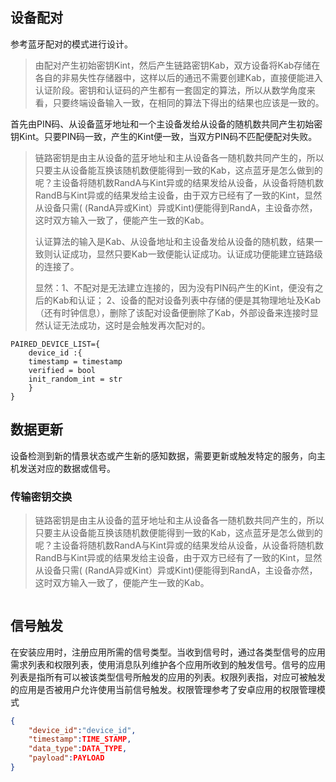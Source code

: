 ## 设备配对

参考蓝牙配对的模式进行设计。

> 由配对产生初始密钥Kint，然后产生链路密钥Kab，双方设备将Kab存储在各自的非易失性存储器中，这样以后的通迅不需要创建Kab，直接便能进入认证阶段。密钥和认证码的产生都有一套固定的算法，所以从数学角度来看，只要终端设备输入一致，在相同的算法下得出的结果也应该是一致的。


首先由PIN码、从设备蓝牙地址和一个主设备发给从设备的随机数共同产生初始密钥Kint。只要PIN码一致，产生的Kint便一致，当双方PIN码不匹配便配对失败。

> 链路密钥是由主从设备的蓝牙地址和主从设备各一随机数共同产生的，所以只要主从设备能互换该随机数便能得到一致的Kab，这点蓝牙是怎么做到的呢？主设备将随机数RandA与Kint异或的结果发给从设备，从设备将随机数RandB与Kint异或的结果发给主设备，由于双方已经有了一致的Kint，显然从设备只需( (RandA异或Kint）异或Kint)便能得到RandA，主设备亦然，这时双方输入一致了，便能产生一致的Kab。
> 
> 认证算法的输入是Kab、从设备地址和主设备发给从设备的随机数，结果一致则认证成功，显然只要Kab一致便能认证成功。认证成功便能建立链路级的连接了。
> 
> 显然：1、不配对是无法建立连接的，因为没有PIN码产生的Kint，便没有之后的Kab和认证；
> 2、设备的配对设备列表中存储的便是其物理地址及Kab（还有时钟信息），删除了该配对设备便删除了Kab，外部设备来连接时显然认证无法成功，这时是会触发再次配对的。

``` 
PAIRED_DEVICE_LIST={
    device_id :{
    timestamp = timestamp
    verified = bool
    init_random_int = str
    }
}

```

## 数据更新

设备检测到新的情景状态或产生新的感知数据，需要更新或触发特定的服务，向主机发送对应的数据或信号。

### 传输密钥交换

> 链路密钥是由主从设备的蓝牙地址和主从设备各一随机数共同产生的，所以只要主从设备能互换该随机数便能得到一致的Kab，这点蓝牙是怎么做到的呢？主设备将随机数RandA与Kint异或的结果发给从设备，从设备将随机数RandB与Kint异或的结果发给主设备，由于双方已经有了一致的Kint，显然从设备只需( (RandA异或Kint）异或Kint)便能得到RandA，主设备亦然，这时双方输入一致了，便能产生一致的Kab。

```

```

## 信号触发

在安装应用时，注册应用所需的信号类型。当收到信号时，通过各类型信号的应用需求列表和权限列表，使用消息队列维护各个应用所收到的触发信号。信号的应用列表是指所有可以被该类型信号所触发的应用的列表。权限列表指，对应可被触发的应用是否被用户允许使用当前信号触发。权限管理参考了安卓应用的权限管理模式

``` json
{
    "device_id":"device_id",
    "timestamp":TIME_STAMP,
    "data_type":DATA_TYPE,
    "payload":PAYLOAD
}
```